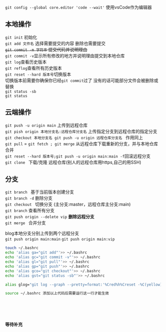 `git config --global core.editor 'code --wait'` 
使用vsCode作为编辑器

## 本地操作
`git init` 初始化 <br>
`git add 文件名` 选择需要提交的内容 删除也需要提交<br>
~~`git commit -m 字符串` 提交代码并说明理由~~<br>
`git commit -v`显示所有修改的地方并说明理由提交到本地仓库<br>
`git log`查看历史版本<br>
`git reflog`查看所有历史版本<br>
`git reset --hard 版本号`切换版本<br>
切换版本前需要你确保你已经`git commit`过了 没有的话可能部分文件会被删除或替换<br>
`git status -sb` <br>
`git status` <br>

## 云端操作
`git push -u origin main` 上传到远程仓库 <br>
`git pish origin 本地分支名:远程仓库分支名` 上传指定分支到远程仓库的指定分支 <br>
`git checkout 本地分支名 git push -u origin 远程仓库分支名 ` 作用同上 <br>
`git pull` = `git fetch ; git merge` 从远程仓库下载重新的分支，并与本地仓库合并<br>
`git reset --hard 版本号;git push -u origin main:main -f`回滚远程分支<br>
`git clone ` 下载/克隆 远程仓库(别人的远程仓库用https,自己的用SSH) <br>

## 分支
`git branch ` 基于当前版本创建分支<br>
`git branch -d` 删除分支<br>
`git checkout ` 切换分支 (主分支:master，远程仓库主分支:main)<br>
`git branch` 查看所有分支<br>
`git push origin --delete vip` **删除远程分支**<br>
`git merge ` 合并分支<br>



blog本地分支分别上传到两个远程分支<br>
`git push origin main:main`
`git push origin main:vip`



```bash
touch ~/.bashrc
echo 'alias ga="git add"'>> ~/.bashrc
echo 'alias gc="git commit -v"'>> ~/.bashrc
echo 'alias gl="git pull"'>> ~/.bashrc
echo 'alias gp="git push"'>> ~/.bashrc
echo 'alias gco="git checkout"'>> ~/.bashrc
echo 'alias gst="git status -sb"'>> ~/.bashrc

alias glog="git log --graph --pretty=format:'%Cred%h%Creset -%C(yellow)%d%Creset %s %Cgreen(%cr) %C(bold blue)<%an>%Creset' --abbrev-commit -- | less"

source ~/.bashrc 添加以上代码后需要运行这一行才能生效
```


<br><br><br><br>
**等待补充**